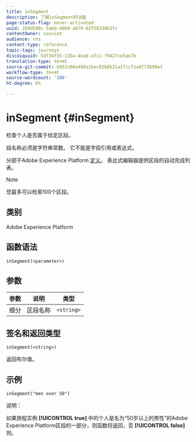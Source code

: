 ```yaml
---
title: inSegment
description: 了解inSegment的功能
page-status-flag: never-activated
uuid: 269d590c-5a6d-40b9-a879-02f5033863fc
contentOwner: sauviat
audience: rns
content-type: reference
topic-tags: journeys
discoiquuid: 5df34f55-135a-4ea8-afc2-f9427ce5ae7b
translation-type: tm+mt
source-git-commit: b852c08a488a1bec02b8b31a1fccf1a8773b99af
workflow-type: tm+mt
source-wordcount: '106'
ht-degree: 6%

---
```



# inSegment {#inSegment}

检查个人是否属于给定区段。

段名称必须是字符串常数。 它不能是字段引用或表达式。

分部于Adobe Experience Platform [定义](https://platform.adobe.com/segment/overview)。 表达式编辑器提供区段的自动完成列表。

>[!NOTE]
>
>您最多可以检索100个区段。

## 类别

Adobe Experience Platform

## 函数语法

`inSegment(<parameter>)`

## 参数

| 参数 | 说明 | 类型 |
|--- |--- |--- |
| 细分 | 区段名称 | `<string>` |

## 签名和返回类型

`inSegment(<string>)`

返回布尔值。

## 示例

`inSegment("men over 50")`

说明：

如果旅程实例 **[!UICONTROL true]** 中的个人是名为“50岁以上的男性”的Adobe Experience Platform区段的一部分，则函数将返回，否 **[!UICONTROL false]** 则。
